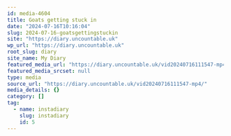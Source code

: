 ```yaml
---
id: media-4604
title: Goats getting stuck in
date: "2024-07-16T10:16:04"
slug: 2024-07-16-goatsgettingstuckin
site: "https://diary.uncountable.uk"
wp_url: "https://diary.uncountable.uk"
root_slug: diary
site_name: My Diary
featured_media_url: "https://diary.uncountable.uk/vid20240716111547-mp4/"
featured_media_srcset: null
type: media
source_url: "https://diary.uncountable.uk/vid20240716111547-mp4/"
media_details: {}
category: []
tag:
  - name: instadiary
    slug: instadiary
    id: 5
---
```


